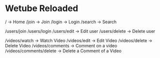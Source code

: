 # Wetube Reloaded

/ -> Home
/join -> Join
/login -> Login
/search -> Search

/users/join
/users/login
/users/edit -> Edit user
/users/delete -> Delete user

/videos/watch -> Watch Video
/videos/edit -> Edit Video
/videos/delete -> Delete Video
/videos/comments -> Comment on a video
/videos/comments/delete -> Delete a Comment of a Video

